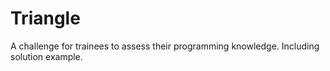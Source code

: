 # Triangle
A challenge for trainees to assess their programming knowledge. Including solution example.
